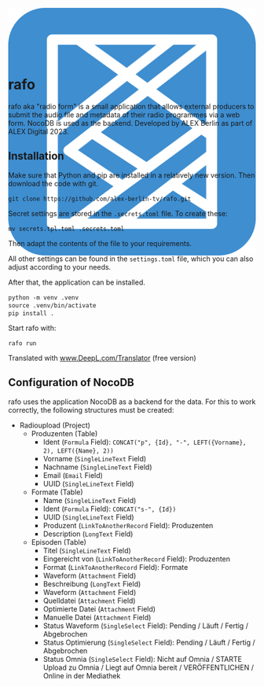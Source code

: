 <p align="center" style="height:100px">
  <img src="misc/logo.svg" />
</p>

# rafo

rafo aka "radio form" is a small application that allows external producers to submit the audio file and metadata of their radio programmes via a web form. NocoDB is used as the backend. Developed by ALEX Berlin as part of ALEX Digital 2023.

## Installation

Make sure that Python and pip are installed in a relatively new version. Then download the code with git.

```
git clone https://github.com/alex-berlin-tv/rafo.git
```

Secret settings are stored in the `.secrets.toml` file. To create these:

```
mv secrets.tpl.toml .secrets.toml
```

Then adapt the contents of the file to your requirements.

All other settings can be found in the `settings.toml` file, which you can also adjust according to your needs.

After that, the application can be installed.

```
python -m venv .venv
source .venv/bin/activate
pip install .
```

Start rafo with:

```
rafo run
```

Translated with www.DeepL.com/Translator (free version)


## Configuration of NocoDB

rafo uses the application NocoDB as a backend for the data. For this to work correctly, the following structures must be created:

- Radioupload (Project)
    - Produzenten (Table)
        - Ident (`Formula` Field): `CONCAT("p", {Id}, "-", LEFT({Vorname}, 2), LEFT({Name}, 2))`
        - Vorname (`SingleLineText` Field)
        - Nachname (`SingleLineText` Field)
        - Email (`Email` Field)
        - UUID (`SingleLineText` Field)
    - Formate (Table)
        - Name (`SingleLineText` Field)
        - Ident (`Formula` Field): `CONCAT("s-", {Id})`
        - UUID (`SingleLineText` Field)
        - Produzent (`LinkToAnotherRecord` Field): Produzenten
        - Description (`LongText` Field)
    - Episoden (Table)
        - Titel (`SingleLineText` Field)
        - Eingereicht von (`LinkToAnotherRecord` Field): Produzenten
        - Format (`LinkToAnotherRecord` Field): Formate
        - Waveform (`Attachment` Field)
        - Beschreibung (`LongText` Field)
        - Waveform (`Attachment` Field)
        - Quelldatei (`Attachment` Field)
        - Optimierte Datei (`Attachment` Field)
        - Manuelle Datei (`Attachment` Field)
        - Status Waveform (`SingleSelect` Field): Pending / Läuft / Fertig / Abgebrochen
        - Status Optimierung (`SingleSelect` Field): Pending / Läuft / Fertig / Abgebrochen
        - Status Omnia (`SingleSelect` Field): Nicht auf Omnia / STARTE Upload zu Omnia / Liegt auf Omnia bereit / VERÖFFENTLICHEN / Online in der Mediathek